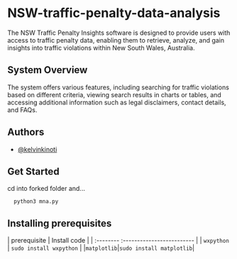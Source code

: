 
# NSW-traffic-penalty-data-analysis

The NSW Traffic Penalty Insights software is designed to provide users with access to traffic penalty data, enabling them to retrieve, analyze, and gain insights into traffic violations within New South Wales, Australia.

## System Overview
The system offers various features, including searching for traffic violations based on different criteria, viewing search results in charts or tables, and accessing additional information such as legal disclaimers, contact details, and FAQs.



## Authors

- [@kelvinkinoti](https://www.github.com/octokatherine)


## Get Started
cd into forked folder and...


```http
  python3 mna.py
```
## Installing prerequisites

| prerequisite | Install code                |
| :-------- :------------------------- |
| `wxpython` |  `sudo install wxpython` |
|`matplotlib`|`sudo install matplotlib`|

